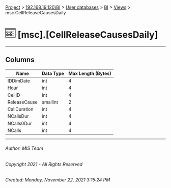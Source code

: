 #### 

[Project](../../../../index.md) > [192.168.19.120\\BI](../../../index.md) > [User databases](../../index.md) > [BI](../index.md) > [Views](Views.md) > msc.CellReleaseCausesDaily

# ![Views](../../../../Images/View32.png) [msc].[CellReleaseCausesDaily]

---

## <a name="#columns"></a>Columns

| Name | Data Type | Max Length (Bytes) |
|---|---|---|
| IDDimDate | int | 4 |
| Hour | int | 4 |
| CellID | int | 4 |
| ReleaseCause | smallint | 2 |
| CallDuration | int | 4 |
| NCallsDur | int | 4 |
| NCalls0Dur | int | 4 |
| NCalls | int | 4 |


---

###### Author:  MIS Team

###### Copyright 2021 - All Rights Reserved

###### Created: Monday, November 22, 2021 3:15:24 PM

